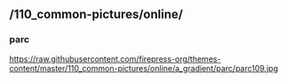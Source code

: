 ## /110_common-pictures/online/



### parc
https://raw.githubusercontent.com/firepress-org/themes-content/master/110_common-pictures/online/a_gradient/parc/parc109.jpg